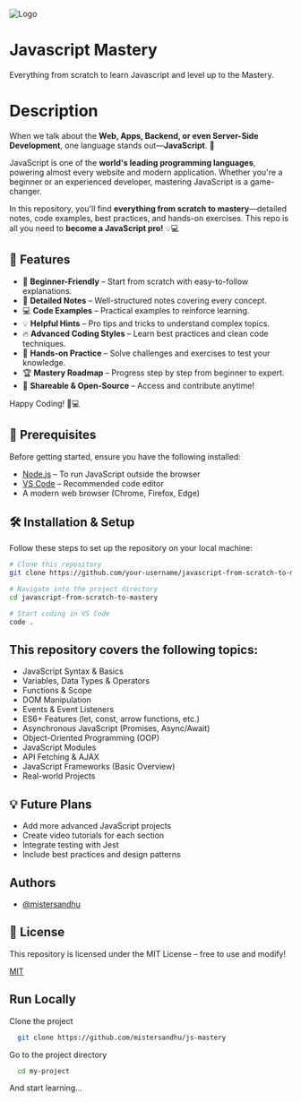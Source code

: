 
![Logo](https://i.postimg.cc/mZ3c7GBL/efe020c3-cfc2-41f9-be41-ad581ffc9969.jpg)


# Javascript Mastery

Everything from scratch to learn Javascript and level up to the Mastery.

# Description
When we talk about the **Web, Apps, Backend, or even Server-Side Development**, one language stands out—**JavaScript**. 🚀  

JavaScript is one of the **world's leading programming languages**, powering almost every website and modern application. Whether you're a beginner or an experienced developer, mastering JavaScript is a game-changer.  

In this repository, you'll find **everything from scratch to mastery**—detailed notes, code examples, best practices, and hands-on exercises. This repo is all you need to **become a JavaScript pro!** 💡💻  

## 🚀 Features

- 🌱 **Beginner-Friendly** – Start from scratch with easy-to-follow explanations.  
- 📖 **Detailed Notes** – Well-structured notes covering every concept.  
- 💻 **Code Examples** – Practical examples to reinforce learning.  
- 💡 **Helpful Hints** – Pro tips and tricks to understand complex topics.  
- 🔥 **Advanced Coding Styles** – Learn best practices and clean code techniques.  
- 🎯 **Hands-on Practice** – Solve challenges and exercises to test your knowledge.  
- 🏆 **Mastery Roadmap** – Progress step by step from beginner to expert.  
- 🔗 **Shareable & Open-Source** – Access and contribute anytime!  

Happy Coding! 🚀💻  

## 📜 Prerequisites  
Before getting started, ensure you have the following installed:  
- [Node.js](https://nodejs.org/) – To run JavaScript outside the browser  
- [VS Code](https://code.visualstudio.com/) – Recommended code editor  
- A modern web browser (Chrome, Firefox, Edge)  
## 🛠 Installation & Setup  
Follow these steps to set up the repository on your local machine:  

```bash
# Clone this repository
git clone https://github.com/your-username/javascript-from-scratch-to-mastery.git  

# Navigate into the project directory
cd javascript-from-scratch-to-mastery  

# Start coding in VS Code
code .
```
## This repository covers the following topics:
- JavaScript Syntax & Basics
- Variables, Data Types & Operators
- Functions & Scope
- DOM Manipulation
- Events & Event Listeners
- ES6+ Features (let, const, arrow functions, etc.)
- Asynchronous JavaScript (Promises, Async/Await)
- Object-Oriented Programming (OOP)
- JavaScript Modules
- API Fetching & AJAX
- JavaScript Frameworks (Basic Overview)
- Real-world Projects

## 💡 Future Plans
- Add more advanced JavaScript projects
- Create video tutorials for each section
- Integrate testing with Jest
- Include best practices and design patterns

## Authors

- [@mistersandhu](https://www.github.com/mistersandhu)


## 📜 License
This repository is licensed under the MIT License – free to use and modify!

[MIT](https://choosealicense.com/licenses/mit/)


## Run Locally

Clone the project

```bash
  git clone https://github.com/mistersandhu/js-mastery
```

Go to the project directory

```bash
  cd my-project
```

And start learning...



